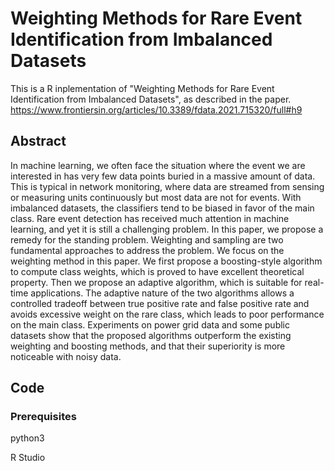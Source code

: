 # Weighting Methods for Rare Event Identification from Imbalanced Datasets
This is a R inplementation of "Weighting Methods for Rare Event Identification from Imbalanced Datasets", as described in the paper.
https://www.frontiersin.org/articles/10.3389/fdata.2021.715320/full#h9
## Abstract
In machine learning, we often face the situation where the event we are interested in has very few data points buried in a massive amount of data. This is typical in network monitoring, where data are streamed from sensing or measuring units continuously but most data are not for events. With imbalanced datasets, the classifiers tend to be biased in favor of the main class. Rare event detection has received much attention in machine learning, and yet it is still a challenging problem. In this paper, we propose a remedy for the standing problem. Weighting and sampling are two fundamental approaches to address the problem. We focus on the weighting method in this paper. We first propose a boosting-style algorithm to compute class weights, which is proved to have excellent theoretical property. Then we propose an adaptive algorithm, which is suitable for real-time applications. The adaptive nature of the two algorithms allows a controlled tradeoff between true positive rate and false positive rate and avoids excessive weight on the rare class, which leads to poor performance on the main class. Experiments on power grid data and some public datasets show that the proposed algorithms outperform the existing weighting and boosting methods, and that their superiority is more noticeable with noisy data.

## Code

### Prerequisites

python3

R Studio






